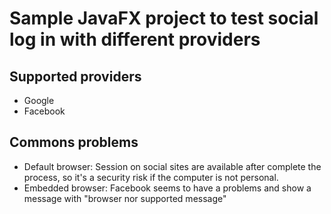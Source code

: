 # Sample JavaFX project to test social log in with different providers

## Supported providers
- Google
- Facebook

## Commons problems
- Default browser: Session on social sites are available after complete the process, so it's a security risk if the computer is not personal.
- Embedded browser: Facebook seems to have a problems and show a message with "browser nor supported message"
